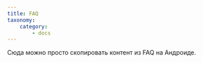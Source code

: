 ```yaml
---
title: FAQ
taxonomy:
    category:
        - docs
---
```


Сюда можно просто скопировать контент из FAQ на Андроиде.